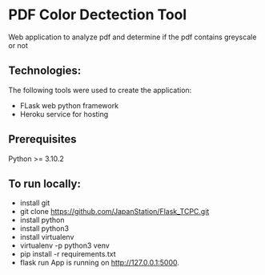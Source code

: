 

#  PDF Color Dectection Tool

Web application to analyze pdf and determine if the pdf contains greyscale or not 

## Technologies:
The following tools were used to create the application:
- FLask web python framework
- Heroku service for hosting

## Prerequisites
Python >= 3.10.2

## To run locally:
- install git
- git clone https://github.com/JapanStation/Flask_TCPC.git
- install python
- install python3
- install virtualenv
- virtualenv -p python3 venv
- pip install -r requirements.txt
- flask run App is running on http://127.0.0.1:5000.
